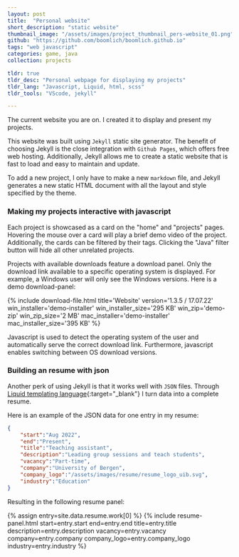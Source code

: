 ```yaml
---
layout: post
title:  "Personal website"
short_description: "static website"
thumbnail_image: "/assets/images/project_thumbnail_pers-website_01.png"
github: "https://github.com/boomlich/boomlich.github.io"
tags: "web javascript"
categories: game, java
collection: projects

tldr: true
tldr_desc: "Personal webpage for displaying my projects"
tldr_lang: "Javascript, Liquid, html, scss"
tldr_tools: "VScode, jekyll"

---
```

The current website you are on. I created it to display and present my projects.

This website was built using `Jekyll` static site generator. The benefit of choosing Jekyll is the close integration with `Github Pages`, which offers free web hosting. Additionally, Jekyll allows me to create a static website that is fast to load and easy to maintain and update.

To add a new project, I only have to make a new `markdown` file, and Jekyll generates a new static HTML document with all the layout and style specified by the theme.

### Making my projects interactive with javascript

Each project is showcased as a card on the "home" and "projects" pages. Hovering the mouse over a card will play a brief demo video of the project. Additionally, the cards can be filtered by their tags. Clicking the "Java" filter button will hide all other unrelated projects.

Projects with available downloads feature a download panel. Only the download link available to a specific operating system is displayed. For example, a Windows user will only see the Windows versions. Here is a demo download-panel:

{% include download-file.html 
    title='Website' version='1.3.5 / 17.07.22'
    win_installer='demo-installer' win_installer_size='295 KB'
    win_zip='demo-zip' win_zip_size='2 MB'
    mac_installer='demo-installer' mac_installer_size='395 KB'
%}

Javascript is used to detect the operating system of the user and automatically serve the correct download link. Furthermore, javascript enables switching between OS download versions.

### Building an resume with json

Another perk of using Jekyll is that it works well with `JSON` files. Through [Liquid templating language](https://shopify.github.io/liquid/){:target="_blank"} I turn data into a complete resume. 

Here is an example of the JSON data for one entry in my resume:
``` json
{
    "start":"Aug 2022",
    "end":"Present",
    "title":"Teaching assistant",
    "description":"Leading group sessions and teach students",
    "vacancy":"Part-time",
    "company":"University of Bergen",
    "company_logo":"/assets/images/resume/resume_logo_uib.svg",
    "industry":"Education"
}
```
Resulting in the following resume panel:

{% assign entry=site.data.resume.work[0] %}
{% include resume-panel.html 
    start=entry.start end=entry.end title=entry.title description=entry.description vacancy=entry.vacancy
    company=entry.company company_logo=entry.company_logo industry=entry.industry %}

